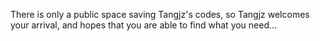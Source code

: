 There is only a public space saving Tangjz's codes, so Tangjz welcomes your arrival, and hopes that you are able to find what you need...
